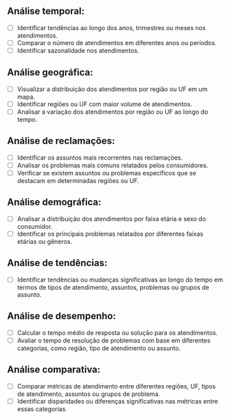 ## Análise temporal:

- [ ] Identificar tendências ao longo dos anos, trimestres ou meses nos atendimentos.
- [ ] Comparar o número de atendimentos em diferentes anos ou períodos.
- [ ] Identificar sazonalidade nos atendimentos.

## Análise geográfica:

- [ ] Visualizar a distribuição dos atendimentos por região ou UF em um mapa.
- [ ] Identificar regiões ou UF com maior volume de atendimentos.
- [ ] Analisar a variação dos atendimentos por região ou UF ao longo do tempo.

## Análise de reclamações:

- [ ] Identificar os assuntos mais recorrentes nas reclamações.
- [ ] Analisar os problemas mais comuns relatados pelos consumidores.
- [ ] Verificar se existem assuntos ou problemas específicos que se destacam em determinadas regiões ou UF.

## Análise demográfica:

- [ ] Analisar a distribuição dos atendimentos por faixa etária e sexo do consumidor.
- [ ] Identificar os principais problemas relatados por diferentes faixas etárias ou gêneros.

## Análise de tendências:

- [ ] Identificar tendências ou mudanças significativas ao longo do tempo em termos de tipos de atendimento, assuntos, problemas ou grupos de assunto.

## Análise de desempenho:

- [ ] Calcular o tempo médio de resposta ou solução para os atendimentos.
- [ ] Avaliar o tempo de resolução de problemas com base em diferentes categorias, como região, tipo de atendimento ou assunto.

## Análise comparativa:

- [ ] Comparar métricas de atendimento entre diferentes regiões, UF, tipos de atendimento, assuntos ou grupos de problema.
- [ ] Identificar disparidades ou diferenças significativas nas métricas entre essas categorias.

